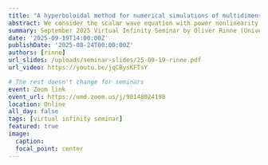 ```yaml
---
title: "A hyperboloidal method for numerical simulations of multidimensional nonlinear wave equations"
abstract: We consider the scalar wave equation with power nonlinearity in $n+1$ dimensions. Unlike most previous numerical studies, we go beyond the radial case and do not assume any symmetries for $n=3$, and we only impose an $SO(n-1)$ symmetry in higher dimensions. Our method is based on a hyperboloidal foliation of Minkowski spacetime and conformal compactification. We focus on the late-time power-law decay (tails) of the solutions and compute decay exponents for different spherical harmonic modes, for subcritical, critical and supercritical, focusing and defocusing nonlinear wave equations.
summary: September 2025 Virtual Infinity Seminar by Oliver Rinne (University of Applied Sciences in Berlin)
date: '2025-09-19T14:00:00Z'
publishDate: '2025-08-24T00:00:00Z'
authors: [rinne]
url_slides: /uploads/seminar-slides/25-09-19-rinne.pdf
url_video: https://youtu.be/jqCBysKFTsY

# The rest doesn't change for seminars
event: Zoom link
event_url: https://umd.zoom.us/j/98148024198
location: Online
all_day: false
tags: [virtual infinity seminar]
featured: true
image:  
  caption:
  focal_point: center
---
```

